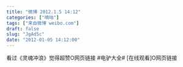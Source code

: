 ```yaml
---
title: "微博 2012.1.5 14:12"
categories: ["嘀咕"]
tags: ["来自微博 weibo.com"]
draft: false
slug: "JgAd5c"
date: "2012-01-05 14:12:00"
---
```


<p>看过《灵魂冲浪》觉得超赞O网页链接  #电驴大全# [在线观看]O网页链接 ​​​​</p>
